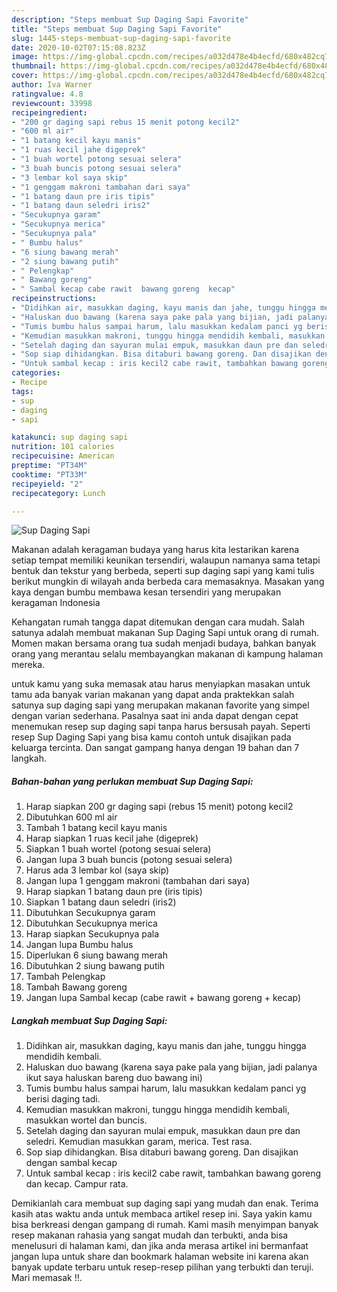 ```yaml
---
description: "Steps membuat Sup Daging Sapi Favorite"
title: "Steps membuat Sup Daging Sapi Favorite"
slug: 1445-steps-membuat-sup-daging-sapi-favorite
date: 2020-10-02T07:15:08.823Z
image: https://img-global.cpcdn.com/recipes/a032d478e4b4ecfd/680x482cq70/sup-daging-sapi-foto-resep-utama.jpg
thumbnail: https://img-global.cpcdn.com/recipes/a032d478e4b4ecfd/680x482cq70/sup-daging-sapi-foto-resep-utama.jpg
cover: https://img-global.cpcdn.com/recipes/a032d478e4b4ecfd/680x482cq70/sup-daging-sapi-foto-resep-utama.jpg
author: Iva Warner
ratingvalue: 4.8
reviewcount: 33998
recipeingredient:
- "200 gr daging sapi rebus 15 menit potong kecil2"
- "600 ml air"
- "1 batang kecil kayu manis"
- "1 ruas kecil jahe digeprek"
- "1 buah wortel potong sesuai selera"
- "3 buah buncis potong sesuai selera"
- "3 lembar kol saya skip"
- "1 genggam makroni tambahan dari saya"
- "1 batang daun pre iris tipis"
- "1 batang daun seledri iris2"
- "Secukupnya garam"
- "Secukupnya merica"
- "Secukupnya pala"
- " Bumbu halus"
- "6 siung bawang merah"
- "2 siung bawang putih"
- " Pelengkap"
- " Bawang goreng"
- " Sambal kecap cabe rawit  bawang goreng  kecap"
recipeinstructions:
- "Didihkan air, masukkan daging, kayu manis dan jahe, tunggu hingga mendidih kembali."
- "Haluskan duo bawang (karena saya pake pala yang bijian, jadi palanya ikut saya haluskan bareng duo bawang ini)"
- "Tumis bumbu halus sampai harum, lalu masukkan kedalam panci yg berisi daging tadi."
- "Kemudian masukkan makroni, tunggu hingga mendidih kembali, masukkan wortel dan buncis."
- "Setelah daging dan sayuran mulai empuk, masukkan daun pre dan seledri. Kemudian masukkan garam, merica. Test rasa."
- "Sop siap dihidangkan. Bisa ditaburi bawang goreng. Dan disajikan dengan sambal kecap"
- "Untuk sambal kecap : iris kecil2 cabe rawit, tambahkan bawang goreng dan kecap. Campur rata."
categories:
- Recipe
tags:
- sup
- daging
- sapi

katakunci: sup daging sapi 
nutrition: 101 calories
recipecuisine: American
preptime: "PT34M"
cooktime: "PT33M"
recipeyield: "2"
recipecategory: Lunch

---
```



![Sup Daging Sapi](https://img-global.cpcdn.com/recipes/a032d478e4b4ecfd/680x482cq70/sup-daging-sapi-foto-resep-utama.jpg)

Makanan adalah keragaman budaya yang harus kita lestarikan karena setiap tempat memiliki keunikan tersendiri, walaupun namanya sama tetapi bentuk dan tekstur yang berbeda, seperti sup daging sapi yang kami tulis berikut mungkin di wilayah anda berbeda cara memasaknya. Masakan yang kaya dengan bumbu membawa kesan tersendiri yang merupakan keragaman Indonesia



Kehangatan rumah tangga dapat ditemukan dengan cara mudah. Salah satunya adalah membuat makanan Sup Daging Sapi untuk orang di rumah. Momen makan bersama orang tua sudah menjadi budaya, bahkan banyak orang yang merantau selalu membayangkan makanan di kampung halaman mereka.

untuk kamu yang suka memasak atau harus menyiapkan masakan untuk tamu ada banyak varian makanan yang dapat anda praktekkan salah satunya sup daging sapi yang merupakan makanan favorite yang simpel dengan varian sederhana. Pasalnya saat ini anda dapat dengan cepat menemukan resep sup daging sapi tanpa harus bersusah payah.
Seperti resep Sup Daging Sapi yang bisa kamu contoh untuk disajikan pada keluarga tercinta. Dan sangat gampang hanya dengan 19 bahan dan 7 langkah.


<!--inarticleads1-->

##### Bahan-bahan yang perlukan membuat Sup Daging Sapi:

1. Harap siapkan 200 gr daging sapi (rebus 15 menit) potong kecil2
1. Dibutuhkan 600 ml air
1. Tambah 1 batang kecil kayu manis
1. Harap siapkan 1 ruas kecil jahe (digeprek)
1. Siapkan 1 buah wortel (potong sesuai selera)
1. Jangan lupa 3 buah buncis (potong sesuai selera)
1. Harus ada 3 lembar kol (saya skip)
1. Jangan lupa 1 genggam makroni (tambahan dari saya)
1. Harap siapkan 1 batang daun pre (iris tipis)
1. Siapkan 1 batang daun seledri (iris2)
1. Dibutuhkan Secukupnya garam
1. Dibutuhkan Secukupnya merica
1. Harap siapkan Secukupnya pala
1. Jangan lupa  Bumbu halus
1. Diperlukan 6 siung bawang merah
1. Dibutuhkan 2 siung bawang putih
1. Tambah  Pelengkap
1. Tambah  Bawang goreng
1. Jangan lupa  Sambal kecap (cabe rawit + bawang goreng + kecap)




<!--inarticleads2-->

##### Langkah membuat  Sup Daging Sapi:

1. Didihkan air, masukkan daging, kayu manis dan jahe, tunggu hingga mendidih kembali.
1. Haluskan duo bawang (karena saya pake pala yang bijian, jadi palanya ikut saya haluskan bareng duo bawang ini)
1. Tumis bumbu halus sampai harum, lalu masukkan kedalam panci yg berisi daging tadi.
1. Kemudian masukkan makroni, tunggu hingga mendidih kembali, masukkan wortel dan buncis.
1. Setelah daging dan sayuran mulai empuk, masukkan daun pre dan seledri. Kemudian masukkan garam, merica. Test rasa.
1. Sop siap dihidangkan. Bisa ditaburi bawang goreng. Dan disajikan dengan sambal kecap
1. Untuk sambal kecap : iris kecil2 cabe rawit, tambahkan bawang goreng dan kecap. Campur rata.




Demikianlah cara membuat sup daging sapi yang mudah dan enak. Terima kasih atas waktu anda untuk membaca artikel resep ini. Saya yakin kamu bisa berkreasi dengan gampang di rumah. Kami masih menyimpan banyak resep makanan rahasia yang sangat mudah dan terbukti, anda bisa menelusuri di halaman kami, dan jika anda merasa artikel ini bermanfaat jangan lupa untuk share dan bookmark halaman website ini karena akan banyak update terbaru untuk resep-resep pilihan yang terbukti dan teruji. Mari memasak !!. 
